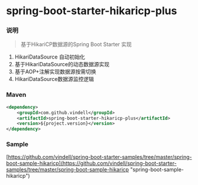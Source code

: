 # spring-boot-starter-hikaricp-plus


### 说明


 > 基于HikariCP数据源的Spring Boot Starter 实现

1. HikariDataSource 自动初始化
2. 基于HikariDataSource的动态数据源实现
3. 基于AOP+注解实现数据源按需切换
4. HikariDataSource数据源监控逻辑

### Maven

``` xml
<dependency>
	<groupId>com.github.vindell</groupId>
	<artifactId>spring-boot-starter-hikaricp-plus</artifactId>
	<version>${project.version}</version>
</dependency>
```

### Sample

[https://github.com/vindell/spring-boot-starter-samples/tree/master/spring-boot-sample-hikaricp](https://github.com/vindell/spring-boot-starter-samples/tree/master/spring-boot-sample-hikaricp "spring-boot-sample-hikaricp")

